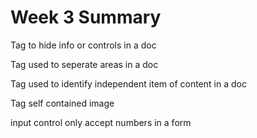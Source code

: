# Week 3 Summary

Tag to hide info or controls in a doc

Tag used to seperate areas in a doc

Tag used to identify independent item of content in a doc

Tag self contained image

input control only accept numbers in a form 
